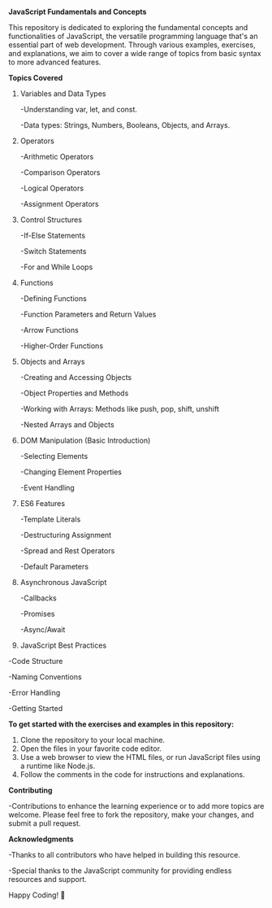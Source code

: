 **JavaScript Fundamentals and Concepts**

This repository is dedicated to exploring the fundamental concepts and functionalities of JavaScript, the versatile programming language that's an essential part of web development.
Through various examples, exercises, and explanations, we aim to cover a wide range of topics from basic syntax to more advanced features.

**Topics Covered**

1. Variables and Data Types

   -Understanding var, let, and const.

   -Data types: Strings, Numbers, Booleans, Objects, and Arrays.

3. Operators

   -Arithmetic Operators

   -Comparison Operators

   -Logical Operators

   -Assignment Operators

5. Control Structures
   
   -If-Else Statements

   -Switch Statements

   -For and While Loops

7. Functions

   -Defining Functions

   -Function Parameters and Return Values

   -Arrow Functions

   -Higher-Order Functions

6. Objects and Arrays
    
   -Creating and Accessing Objects

   -Object Properties and Methods

   -Working with Arrays: Methods like push, pop, shift, unshift

   -Nested Arrays and Objects

7. DOM Manipulation (Basic Introduction)

   -Selecting Elements

   -Changing Element Properties

   -Event Handling

8. ES6 Features

   -Template Literals

   -Destructuring Assignment

   -Spread and Rest Operators

   -Default Parameters

9. Asynchronous JavaScript
    
   -Callbacks

   -Promises

   -Async/Await

10. JavaScript Best Practices

   -Code Structure

   -Naming Conventions

   -Error Handling

   -Getting Started

**To get started with the exercises and examples in this repository:**

1. Clone the repository to your local machine.
2. Open the files in your favorite code editor.
3. Use a web browser to view the HTML files, or run JavaScript files using a runtime like Node.js.
4. Follow the comments in the code for instructions and explanations.

**Contributing**

 -Contributions to enhance the learning experience or to add more topics are welcome. Please feel free to fork the repository, make your changes, and submit a pull request.

**Acknowledgments**

 -Thanks to all contributors who have helped in building this resource.

 -Special thanks to the JavaScript community for providing endless resources and support.

Happy Coding! 🚀
